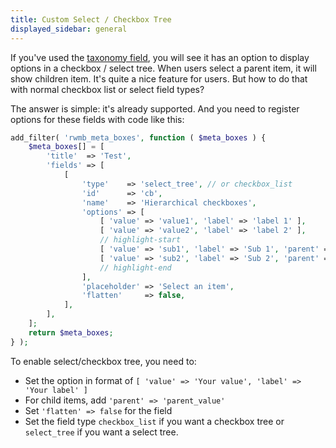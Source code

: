 ```yaml
---
title: Custom Select / Checkbox Tree
displayed_sidebar: general
---
```


If you've used the [taxonomy field](/fields/taxonomy/), you will see it has an option to display options in a checkbox / select tree. When users select a parent item, it will show children item. It's quite a nice feature for users. But how to do that with normal checkbox list or select field types?

The answer is simple: it's already supported. And you need to register options for these fields with code like this:

```php
add_filter( 'rwmb_meta_boxes', function ( $meta_boxes ) {
    $meta_boxes[] = [
        'title'  => 'Test',
        'fields' => [
            [
                'type'    => 'select_tree', // or checkbox_list
                'id'      => 'cb',
                'name'    => 'Hierarchical checkboxes',
                'options' => [
                    [ 'value' => 'value1', 'label' => 'label 1' ],
                    [ 'value' => 'value2', 'label' => 'label 2' ],
                    // highlight-start
                    [ 'value' => 'sub1', 'label' => 'Sub 1', 'parent' => 'value1' ],
                    [ 'value' => 'sub2', 'label' => 'Sub 2', 'parent' => 'value1' ],
                    // highlight-end
                ],
                'placeholder' => 'Select an item',
                'flatten'     => false,
            ],
        ],
    ];
    return $meta_boxes;
} );
```

To enable select/checkbox tree, you need to:

- Set the option in format of `[ 'value' => 'Your value', 'label' => 'Your label' ]`
- For child items, add `'parent' => 'parent_value'`
- Set `'flatten' => false` for the field
- Set the field type `checkbox_list` if you want a checkbox tree or `select_tree` if you want a select tree.
